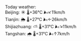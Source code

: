 Today weather:  
Beijing: ☀️   🌡️+36°C 🌬️↙11km/h  
Tianjin: 🌦   🌡️+27°C 🌬️←26km/h  
Shijiazhuang: ⛅️  🌡️+31°C 🌬️↘11km/h  
Tangshan: 🌧   🌡️+31°C 🌬️↑7km/h  
